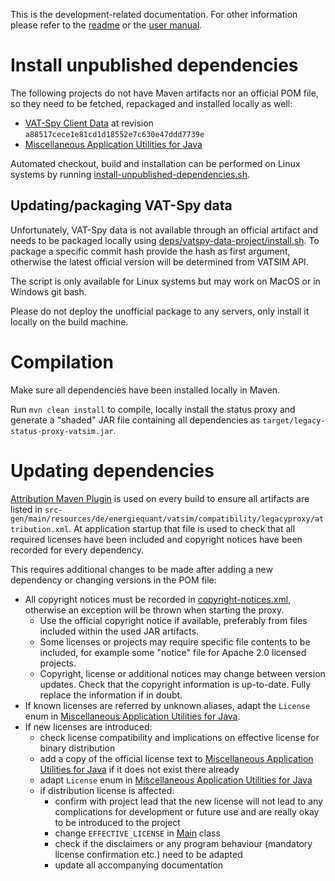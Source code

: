 This is the development-related documentation. For other information please refer to the [readme](../README.md) or the [user manual](manual.md).

# Install unpublished dependencies

The following projects do not have Maven artifacts nor an official POM file, so they need to be fetched, repackaged and installed locally as well:

- [VAT-Spy Client Data](https://github.com/vatsimnetwork/vatspy-data-project) at revision `a88517cece1e81cd1d18552e7c630e47ddd7739e`
- [Miscellaneous Application Utilities for Java](https://github.com/dneuge/app-utils-misc-java)

Automated checkout, build and installation can be performed on Linux systems by
running [install-unpublished-dependencies.sh](../install-unpublished-dependencies.sh).

## Updating/packaging VAT-Spy data

Unfortunately, VAT-Spy data is not available through an official artifact and needs to be packaged locally
using [deps/vatspy-data-project/install.sh](../deps/vatspy-data-project/install.sh). To package a specific commit hash provide the hash as first argument,
otherwise the latest official version will be determined from VATSIM API.

The script is only available for Linux systems but may work on MacOS or in Windows git bash.

Please do not deploy the unofficial package to any servers, only install it locally on the build machine.

# Compilation

Make sure all dependencies have been installed locally in Maven.

Run `mvn clean install` to compile, locally install the status proxy and generate a "shaded" JAR file containing all dependencies as
`target/legacy-status-proxy-vatsim.jar`.

# Updating dependencies

[Attribution Maven Plugin](https://github.com/jinnovations/attribution-maven-plugin) is used on every build to ensure all artifacts are listed in
`src-gen/main/resources/de/energiequant/vatsim/compatibility/legacyproxy/attribution.xml`. At application startup that file is used to check that
all required licenses have been included and copyright notices have been recorded for every dependency.

This requires additional changes to be made after adding a new dependency or changing versions in the POM file:

- All copyright notices must be recorded
  in [copyright-notices.xml](../src/main/resources/de/energiequant/vatsim/compatibility/legacyproxy/copyright-notices.xml), otherwise an exception will be
  thrown when starting the proxy.
    - Use the official copyright notice if available, preferably from files included within the used JAR artifacts.
    - Some licenses or projects may require specific file contents to be included, for example some "notice" file for Apache 2.0 licensed projects.
    - Copyright, license or additional notices may change between version updates. Check that the copyright information is up-to-date. Fully replace the
      information if in doubt.
- If known licenses are referred by unknown aliases, adapt the `License` enum
  in [Miscellaneous Application Utilities for Java](https://github.com/dneuge/app-utils-misc-java).
- If new licenses are introduced:
    - check license compatibility and implications on effective license for binary distribution
    - add a copy of the official license text
      to [Miscellaneous Application Utilities for Java](https://github.com/dneuge/app-utils-misc-java) if it does not exist there already
    - adapt `License` enum in [Miscellaneous Application Utilities for Java](https://github.com/dneuge/app-utils-misc-java)
    - if distribution license is affected:
        - confirm with project lead that the new license will not lead to any complications for development or future use and are really okay to be introduced
          to the project
        - change `EFFECTIVE_LICENSE` in [Main](../src/main/java/de/energiequant/vatsim/compatibility/legacyproxy/Main.java) class
        - check if the disclaimers or any program behaviour (mandatory license confirmation etc.) need to be adapted
        - update all accompanying documentation
